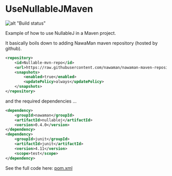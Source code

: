 # UseNullableJMaven

![alt "Build status"](https://travis-ci.org/NawaMan/UseNullableJMaven.svg?branch=master)

Example of how to use NullableJ in a Maven project.

It basically boils down to adding NawaMan maven repository (hosted by github).

```xml
<repository>
	<id>Nullable-mvn-repo</id>
	<url>https://raw.githubusercontent.com/nawaman/nawaman-maven-repository/master/</url>
	<snapshots>
		<enabled>true</enabled>
		<updatePolicy>always</updatePolicy>
	</snapshots>
</repository>
```

and the required dependencies ...

```xml
<dependency>
	<groupId>nawaman</groupId>
	<artifactId>nullablej</artifactId>
	<version>0.4.0</version>
</dependency>
<dependency>
	<groupId>junit</groupId>
	<artifactId>junit</artifactId>
	<version>4.11</version>
	<scope>test</scope>
</dependency>
```
See the full code here: [pom.xml](https://github.com/NawaMan/UseNullableJMaven/blob/master/pom.xml)

